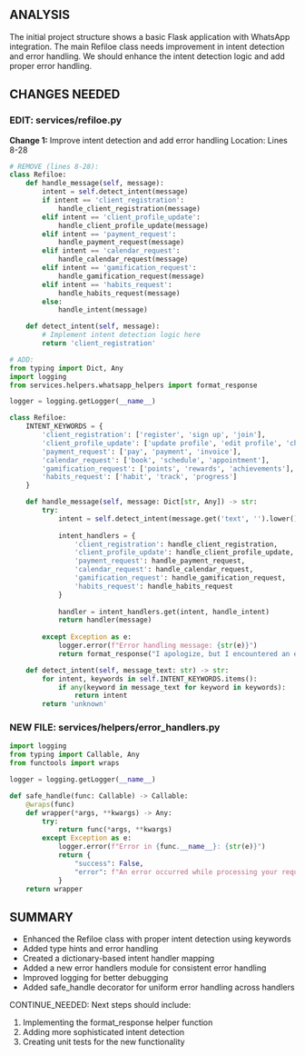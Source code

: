 <!-- Model: Sonnet 3.5 -->
<!-- Cost: $0.0025 -->
<!-- Max Tokens: 8000 -->
<!-- CONTINUATION NEEDED -->
## ANALYSIS
The initial project structure shows a basic Flask application with WhatsApp integration. The main Refiloe class needs improvement in intent detection and error handling. We should enhance the intent detection logic and add proper error handling.

## CHANGES NEEDED

### EDIT: services/refiloe.py

**Change 1:** Improve intent detection and add error handling
Location: Lines 8-28

```python
# REMOVE (lines 8-28):
class Refiloe:
    def handle_message(self, message):
        intent = self.detect_intent(message)
        if intent == 'client_registration':
            handle_client_registration(message)
        elif intent == 'client_profile_update':
            handle_client_profile_update(message)
        elif intent == 'payment_request':
            handle_payment_request(message)
        elif intent == 'calendar_request':
            handle_calendar_request(message)
        elif intent == 'gamification_request':
            handle_gamification_request(message)
        elif intent == 'habits_request':
            handle_habits_request(message)
        else:
            handle_intent(message)

    def detect_intent(self, message):
        # Implement intent detection logic here
        return 'client_registration'

# ADD:
from typing import Dict, Any
import logging
from services.helpers.whatsapp_helpers import format_response

logger = logging.getLogger(__name__)

class Refiloe:
    INTENT_KEYWORDS = {
        'client_registration': ['register', 'sign up', 'join'],
        'client_profile_update': ['update profile', 'edit profile', 'change details'],
        'payment_request': ['pay', 'payment', 'invoice'],
        'calendar_request': ['book', 'schedule', 'appointment'],
        'gamification_request': ['points', 'rewards', 'achievements'],
        'habits_request': ['habit', 'track', 'progress']
    }

    def handle_message(self, message: Dict[str, Any]) -> str:
        try:
            intent = self.detect_intent(message.get('text', '').lower())
            
            intent_handlers = {
                'client_registration': handle_client_registration,
                'client_profile_update': handle_client_profile_update,
                'payment_request': handle_payment_request,
                'calendar_request': handle_calendar_request,
                'gamification_request': handle_gamification_request,
                'habits_request': handle_habits_request
            }
            
            handler = intent_handlers.get(intent, handle_intent)
            return handler(message)
            
        except Exception as e:
            logger.error(f"Error handling message: {str(e)}")
            return format_response("I apologize, but I encountered an error. Please try again later.")

    def detect_intent(self, message_text: str) -> str:
        for intent, keywords in self.INTENT_KEYWORDS.items():
            if any(keyword in message_text for keyword in keywords):
                return intent
        return 'unknown'
```

### NEW FILE: services/helpers/error_handlers.py
```python
import logging
from typing import Callable, Any
from functools import wraps

logger = logging.getLogger(__name__)

def safe_handle(func: Callable) -> Callable:
    @wraps(func)
    def wrapper(*args, **kwargs) -> Any:
        try:
            return func(*args, **kwargs)
        except Exception as e:
            logger.error(f"Error in {func.__name__}: {str(e)}")
            return {
                "success": False,
                "error": f"An error occurred while processing your request: {str(e)}"
            }
    return wrapper
```

## SUMMARY
- Enhanced the Refiloe class with proper intent detection using keywords
- Added type hints and error handling
- Created a dictionary-based intent handler mapping
- Added a new error handlers module for consistent error handling
- Improved logging for better debugging
- Added safe_handle decorator for uniform error handling across handlers

CONTINUE_NEEDED: Next steps should include:
1. Implementing the format_response helper function
2. Adding more sophisticated intent detection
3. Creating unit tests for the new functionality